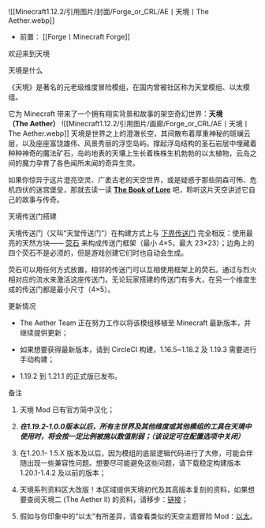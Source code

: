 ![[Minecraft1.12.2/引用图片/封面/Forge_or_CRL/AE丨天境丨The Aether.webp]]
- 前置：
 [[Forge丨Minecraft Forge]]

欢迎来到天境

天境是什么

《天境》是著名的元老级维度冒险模组，在国内曾被社区称为天堂模组、以太模组。

它为 Minecraft 带来了一个拥有翔实背景和故事的架空奇幻世界：**天境（The Aether）**
![[Minecraft1.12.2/引用图片/画廊/Forge_or_CRL/AE丨天境丨The Aether.webp]]
天境是世界之上的澄澈长空，其间散布着厚重神秘的斑斓云层，以及座座富饶雄伟、风景秀丽的浮空岛屿。撑起浮岛结构的圣石岩层中埋藏着种种神奇的魔法矿石，岛屿地表的天壤上生长着株株生机勃勃的以太植物，云岛之间的魔力孕育了各色闻所未闻的奇异生灵。

如果你惊异于这片澄亮空灵、广袤古老的天空世界，或是疑惑于那些阴森可怖、危机四伏的迷宫堡垒，那就去读一读 [**The Book of Lore**](https://www.mcmod.cn/item/218056.html "天境传说") 吧，聆听这片天空讲述它自己的故事与传奇。

天境传送门搭建

天境传送门（又叫“天堂传送门”）在构建方式上与 [下界传送门](https://www.mcmod.cn/item/36540.html "下界传送门") 完全相反：使用最亮的天然方块—— [荧石](https://www.mcmod.cn/item/11018.html "荧石") 来构成传送门框架（最小 4×5，最大 23×23）；边角上的四个荧石不是必须的，但是游戏创建它们时也自动会生成。

荧石可以用任何方式放置，相邻的传送门可以互相使用框架上的荧石。通过与烈火相对应的流水来激活这座传送门。无论玩家搭建的传送门有多大，在另一个维度生成的传送门都是最小尺寸（4×5）。

更新情况

- The Aether Team 正在努力工作以将该模组移植至 Minecraft 最新版本，并继续提供更新；
    
- 如果想要获得最新版本，请到 CircleCI 构建，1.16.5~1.18.2 及 1.19.3 需要进行手动构建；
    
- 1.19.2 到 1.21.1 的正式版已发布。

备注

1. 天境 Mod 已有官方简中汉化；
    
2. **_在1.19.2-1.0.0版本以后，所有主世界及其他维度或其他模组的工具在天境中使用时，将会按一定比例被施以数值削弱；（该设定可在配置选项中关闭）_**
    
3. 在1.20.1- 1.5.X 版本及以后，因为模组的底层逻辑代码进行了大修，可能会伴随出现一些兼容性问题。想要尽可能避免这些问题，请下载稳定构建版本 1.20.1-1.4.2 及以前的版本；
    
4. 天境系列资料区大改版！本区域提供天境初代及其高版本复刻的资料，如果想要查阅天境二 (The Aether II) 的资料，请移步：[链接](https://www.mcmod.cn/class/1137.html)；
    
5. 假如与你印象中的“以太”有所差异，请查看类似的天空主题冒险 Mod：[以太](https://www.mcmod.cn/class/643.html)。